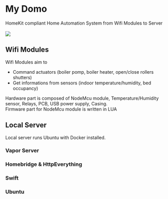# My Domo
HomeKit compliant Home Automation System from Wifi Modules to Server
<br><br>
![](https://docs.google.com/uc?id=0BxOSr4OUvNOfaThScktLcmVtR2M)
<br>
## Wifi Modules
Wifi Modules aim to 
- Command actuators (boiler pomp, boiler heater, open/close rollers shutters)
- Get informations from sensors (indoor temperature/humidity, bed occupancy)

Hardware part is composed of NodeMcu module, Temperature/Humidity sensor, Relays, PCB, USB power supply, Casing.
<br>
Firmware part for NodeMcu module is written in LUA
## Local Server
Local server runs Ubuntu with Docker installed. 
### Vapor Server
### Homebridge & HttpEverything
### Swift
### Ubuntu



